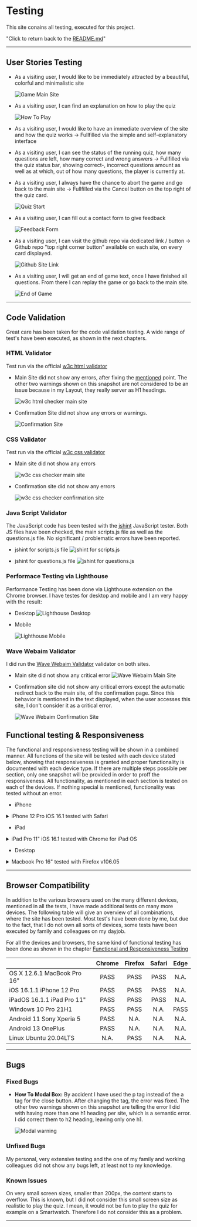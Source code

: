 # Testing

This site conains all testing, executed for this project.

"Click to return back to the [README.md](README.md)"

---
## User Stories Testing

- As a visiting user, I would like to be immediately attracted by a beautiful, colorful and minimalistic site

    ![Game Main Site](docs/testing/01_game_main.png)

- As a visiting user, I can find an explanation on how to play the quiz

    ![How To Play](docs/testing/02_howtoplay.png)

- As a visiting user, I would like to have an immediate overview of the site and how the quiz works
    -> Fullfilled via the simple and self-explanatory interface
- As a visiting user, I can see the status of the running quiz, how many questions are left, how many correct and wrong answers
    -> Fullfilled via the quiz status bar, showing correct-, incorrect questions amount as well as at which, out of how many questions, the player is currently at.
- As a visiting user, I always have the chance to abort the game and go back to the main site
    -> Fullfilled via the Cancel button on the top right of the quiz card.

    ![Quiz Start](docs/testing/05_quiz_start.png)

- As a visiting user, I can fill out a contact form to give feedback

    ![Feedback Form](docs/testing/03_feedback.png)

- As a visiting user, I can visit the github repo via dedicated link / button
    -> Github repo "top right corner button" available on each site, on every card displayed.

    ![Github Site Link](docs/testing/04_confirmation.png)

- As a visiting user, I will get an end of game text, once I have finished all questions. From there I can replay the game or go back to the main site.

    ![End of Game](docs/testing/05_quiz_endofgame.png)


---
## Code Validation
Great care has been taken for the code validation testing. A wide range of test's have been executed, as shown in the next chapters.

### HTML Validator
Test run via the official [w3c html validator](https://validator.w3.org/#validate_by_uri)

- Main Site did not show any errors, after fixing the [mentioned](#fixed-bugs) point. The other two warnings shown on this snapshot are not considered to be an issue because in my Layout, they really server as H1 headings.

    ![w3c html checker main site](docs/testing/html_checker_main.png)

- Confirmation Site did not show any errors or warnings.

    ![Confirmation Site](docs/testing/html_checker_confirmation.png)

### CSS Validator

Test run via the official [w3c css validator](https://jigsaw.w3.org/css-validator/)

- Main site did not show any errors

    ![w3c css checker main site](docs/testing/css_checker_main.png)

- Confirmation site did not show any errors

    ![w3c css checker confirmation site](docs/testing/css_checker_confirmation.png)

### Java Script Validator
The JavaScript code has been tested with the [jshint](https://jshint.com/) JavaScript tester. Both JS files have been checked, the main scripts.js file as well as the questions.js file. No significant / problematic errors have been reported.

- jshint for scripts.js file
    ![jshint for scripts.js](docs/testing/jshint_main.png)

- jshint for questions.js file
    ![jshint for questions.js](docs/testing/jshint_questions.png)

### Performace Testing via Lighthouse
Performance Testing has been done via Lighthouse extension on the Chrome browser. I have testes for desktop and mobile and I am very happy with the result:

- Desktop
    ![Lighthouse Desktop](docs/testing/lighthouse_desktop.png)

- Mobile

    ![Lighthouse Mobile](docs/testing/lighthouse_mobile.png)

### Wave Webaim Validator
I did run the [Wave Webaim Validator](https://wave.webaim.org/) validator on both sites. 

- Main site did not show any critical error
    ![Wave Webaim Main Site](docs/testing/wave_webaim_checker_main.png)

- Confirmation site did not show any critical errors except the automatic redirect back to the main site, of the confirmation page. Since this behavior is mentioned in the text displayed, when the user accesses this site, I don't consider it as a critical error.

    ![Wave Webaim Confirmation Site](docs/testing/wave_webaim_checker_confirmation.png)

## Functional testing & Responsiveness
The functional and responsiveness testing will be shown in a combined manner. All functions of the site will be tested with each device stated below, showing that responsiveness is granted and proper functionality is documented with each device type.
If there are multiple steps possible per section, only one snapshot will be provided in order to proff the responsiveness. All functionality, as mentioned in each section is tested on each of the devices. If nothing special is mentioned, functionality was tested without an error.

- iPhone

<details>
<summary>iPhone 12 Pro iOS 16.1 tested with Safari</summary>

- Main Game Site

    ![Main Game](docs/testing/iphone1.png)

- How to Play Button to modal w. explanation where as click on close or outside the modal closes the modal box.

    ![How to Play Modal](docs/testing/iphone2.png)

- Feedback card filling in form
    - missing one of the mandatory fields & getting an error
    - click on cancel button to leave
    - filling out complete form and submit
    - confirmation site w. redirect back to main site after a few seconds

    ![Feedback missing](docs/testing/iphone3.png)

    ![Feedback correct](docs/testing/iphone4.png)

    ![Confirmation Site](docs/testing/iphone5.png)

- Main quiz functionality (Start Game button)
    - Question & Answers get displayed
    - Countdown Timer starts running
    - Selecting answer disables answer button click functionality
    - Selecting answer displays correct, incorrect answers via green or red color
    - Correct or incorrect answers counter increases by 1
    - Next Question button displays next question
    - If time elapses, game over message appears, answer button click functionality gets disabled
    - Replay button starts a new game, all counters reset
    - End Game button brings the user back to main site
    - Finishing quiz shows end of quiz message, statistics as well as Restart and End Game button

    ![Quiz Start](docs/testing/iphone6.png)

    ![Quiz First Question & Answers](docs/testing/iphone7.png)

    ![Quiz Next Question](docs/testing/iphone8.png)

    ![Quiz Game Over](docs/testing/iphone9.png)

    ![Quiz Final](docs/testing/iphone10.png)

</details>

- iPad

<details>
<summary>iPad Pro 11" iOS 16.1 tested with Chrome for iPad OS</summary>

- Main Game Site

    ![Main Game](docs/testing/ipad1.png)

- How to Play Button to modal w. explanation where as click on close or outside the modal closes the modal box.

    ![How to Play Modal](docs/testing/ipad2.png)

- Feedback card filling in form
    - missing one of the mandatory fields & getting an error
    - click on cancel button to leave
    - filling out complete form and submit
    - confirmation site w. redirect back to main site after a few seconds

    ![Feedback missing](docs/testing/ipad3.png)

    ![Feedback correct](docs/testing/ipad4.png)

    ![Confirmation Site](docs/testing/ipad5.png)

- Main quiz functionality (Start Game button)
    - Question & Answers get displayed
    - Countdown Timer starts running
    - Selecting answer disables answer button click functionality
    - Selecting answer displays correct, incorrect answers via green or red color
    - Correct or incorrect answers counter increases by 1
    - Next Question button displays next question
    - If time elapses, game over message appears, answer button click functionality gets disabled
    - Replay button starts a new game, all counters reset
    - End Game button brings the user back to main site
    - Finishing quiz shows end of quiz message, statistics as well as Restart and End Game button

    ![Quiz Start](docs/testing/ipad6.png)

    ![Quiz First Question & Answers](docs/testing/ipad7.png)

    ![Quiz Next Question](docs/testing/ipad8.png)

    ![Quiz Game Over](docs/testing/ipad9.png)

    ![Quiz Final](docs/testing/ipad10.png)

</details>

- Desktop

<details>
<summary>Macbook Pro 16" tested with Firefox v106.05</summary>

- Main Game Site

    ![Main Game](docs/testing/macbook1.png)

- How to Play Button to modal w. explanation where as click on close or outside the modal closes the modal box.

    ![How to Play Modal](docs/testing/macbook2.png)

- Feedback card filling in form
    - missing one of the mandatory fields & getting an error
    - click on cancel button to leave
    - filling out complete form and submit
    - confirmation site w. redirect back to main site after a few seconds

    ![Feedback missing](docs/testing/macbook3.png)

    ![Feedback correct](docs/testing/macbook4.png)

    ![Confirmation Site](docs/testing/macbook5.png)

- Main quiz functionality (Start Game button)
    - Question & Answers get displayed
    - Countdown Timer starts running
    - Selecting answer disables answer button click functionality
    - Selecting answer displays correct, incorrect answers via green or red color
    - Correct or incorrect answers counter increases by 1
    - Next Question button displays next question
    - If time elapses, game over message appears, answer button click functionality gets disabled
    - Replay button starts a new game, all counters reset
    - End Game button brings the user back to main site
    - Finishing quiz shows end of quiz message, statistics as well as Restart and End Game button

    ![Quiz Start](docs/testing/macbook6.png)

    ![Quiz First Question & Answers](docs/testing/macbook7.png)

    ![Quiz Next Question](docs/testing/macbook8.png)

    ![Quiz Game Over](docs/testing/macbook9.png)

    ![Quiz Final](docs/testing/macbook10.png)

</details>

---
## Browser Compatibility
In addition to the various browsers used on the many different devices, mentioned in all the tests, I have made additional tests on many more devices. The following table will give an overview of all combinations, where the site has been tested. Most test's have been done by me, but due to the fact, that I do not own all sorts of devices, some tests have been executed by family and colleagues on my dayjob.

For all the devices and browsers, the same kind of functional testing has been done as shown in the chapter [Functional and Responsiveness Testing](#functional-testing--responsiveness)


|                             | Chrome | Firefox | Safari | Edge |
|-----------------------------|:------:|:-------:|:------:|:----:|
| OS X 12.6.1 MacBook Pro 16" |  PASS  |   PASS  |  PASS  | N.A. |
| iOS 16.1.1 iPhone 12 Pro    |  PASS  |   PASS  |  PASS  | N.A. |
| iPadOS 16.1.1 iPad Pro 11"  |  PASS  |   PASS  |  PASS  | N.A. |
| Windows 10 Pro 21H1         |  PASS  |   PASS  |  N.A.  | PASS |
| Android 11 Sony Xperia 5    |  PASS  |   N.A.  |  N.A.  | N.A. |
| Android 13 OnePlus          |  PASS  |   N.A.  |  N.A.  | N.A. |
| Linux Ubuntu 20.04LTS       |  N.A.  |   PASS  |  N.A.  | N.A. |


---
## Bugs

### Fixed Bugs

- **How To Modal Box:**  By accident I have used the p tag instead of the a tag for the close button. After changing the tag, the error was fixed. The other two warnings shown on this snapshot are telling the error I did with having more than one h1 heading per site, which is a semantic error. I did correct them to h2 heading, leaving only one h1.

    ![Modal warning](docs/testing/html_checker_modal_bug.png)

### Unfixed Bugs
My personal, very extensive testing and the one of my family and working colleagues did not show any bugs left, at least not to my knowledge.

### Known Issues
On very small screen sizes, smaller than 200px, the content starts to overflow. This is known, but I did not consider this small screen size as realistic to play the quiz. I mean, it would not be fun to play the quiz for example on a Smartwatch. Therefore I do not consider this as a problem.

---

